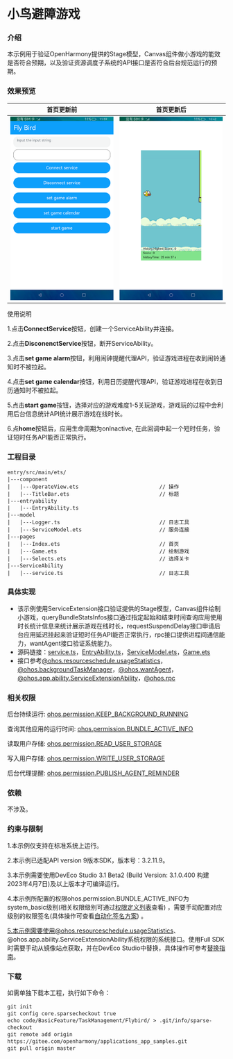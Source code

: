# 小鸟避障游戏

### 介绍

本示例用于验证OpenHarmony提供的Stage模型，Canvas组件做小游戏的能效是否符合预期，以及验证资源调度子系统的API接口是否符合后台规范运行的预期。

### 效果预览

|首页更新前                                   |首页更新后                                |
|---------------------------------------|-------------------------------------|
|![](screenshot/snapshot1.png) |![](screenshot/snapshot2.png)|

使用说明

1.点击**ConnectService**按钮，创建一个ServiceAbility并连接。

2.点击**DisconenctService**按钮，断开ServiceAbility。

3.点击**set game alarm**按钮，利用闹钟提醒代理API，验证游戏进程在收到闹铃通知时不被拉起。

4.点击**set game calendar**按钮，利用日历提醒代理API，验证游戏进程在收到日历通知时不被拉起。

5.点击**start game**按钮，选择对应的游戏难度1-5关玩游戏，游戏玩的过程中会利用后台信息统计API统计展示游戏在线时长。

6.点**home**按钮后，应用生命周期为onInactive, 在此回调中起一个短时任务，验证短时任务API能否正常执行。

### 工程目录
```
entry/src/main/ets/
|---component
|   |---OperateView.ets                          // 操作
|   |---TitleBar.ets                             // 标题
|---entryability
|   |---EntryAbility.ts                          
|---model
|   |---Logger.ts                                // 日志工具
|   |---ServiceModel.ets                         // 服务连接
|---pages
|   |---Index.ets                                // 首页
|   |---Game.ets                                 // 绘制游戏
|   |---Selects.ets                              // 选择关卡
|---ServiceAbility
|   |---service.ts                               // 日志工具
```
### 具体实现

* 该示例使用ServiceExtension接口验证提供的Stage模型，Canvas组件绘制小游戏，queryBundleStatsInfos接口通过指定起始和结束时间查询应用使用时长统计信息来统计展示游戏在线时长，requestSuspendDelay接口申请后台应用延迟挂起来验证短时任务API能否正常执行，rpc接口提供进程间通信能力，wantAgent接口验证系统能力。
* 源码链接：[service.ts](https://gitee.com/openharmony/applications_app_samples/blob/master/code/BasicFeature/TaskManagement/Flybird/entry/src/main/ets/ServiceAbility/service.ts)，[EntryAbility.ts](https://gitee.com/openharmony/applications_app_samples/blob/master/code/BasicFeature/TaskManagement/Flybird/entry/src/main/ets/entryability/EntryAbility.ts)，[ServiceModel.ets](https://gitee.com/openharmony/applications_app_samples/blob/master/code/BasicFeature/TaskManagement/Flybird/entry/src/main/ets/model/ServiceModel.ets)，[Game.ets](https://gitee.com/openharmony/applications_app_samples/blob/master/code/BasicFeature/TaskManagement/Flybird/entry/src/main/ets/pages/Game.ets)
* 接口参考[@ohos.resourceschedule.usageStatistics](https://gitee.com/openharmony/docs/blob/master/zh-cn/application-dev/reference/apis/js-apis-resourceschedule-deviceUsageStatistics.md)，[@ohos.backgroundTaskManager](https://gitee.com/openharmony/docs/blob/master/zh-cn/application-dev/reference/apis/js-apis-backgroundTaskManager.md)，[@ohos.wantAgent](https://gitee.com/openharmony/docs/blob/master/zh-cn/application-dev/reference/apis/js-apis-wantAgent.md)，[@ohos.app.ability.ServiceExtensionAbility](https://gitee.com/openharmony/docs/blob/master/zh-cn/application-dev/reference/apis/js-apis-app-ability-serviceExtensionAbility.md)，[@ohos.rpc](https://gitee.com/openharmony/docs/blob/master/zh-cn/application-dev/reference/apis/js-apis-rpc.md)

### 相关权限

后台持续运行: [ohos.permission.KEEP_BACKGROUND_RUNNING](https://gitee.com/openharmony/docs/blob/master/zh-cn/application-dev/security/permission-list.md)

查询其他应用的运行时间: [ohos.permission.BUNDLE_ACTIVE_INFO](https://gitee.com/openharmony/docs/blob/master/zh-cn/application-dev/security/permission-list.md)

读取用户存储: [ohos.permission.READ_USER_STORAGE](https://gitee.com/openharmony/docs/blob/master/zh-cn/application-dev/security/permission-list.md)

写入用户存储: [ohos.permission.WRITE_USER_STORAGE](https://gitee.com/openharmony/docs/blob/master/zh-cn/application-dev/security/permission-list.md)

后台代理提醒: [ohos.permission.PUBLISH_AGENT_REMINDER](https://gitee.com/openharmony/docs/blob/master/zh-cn/application-dev/security/permission-list.md)

### 依赖

不涉及。

### 约束与限制

1.本示例仅支持在标准系统上运行。

2.本示例已适配API version 9版本SDK，版本号：3.2.11.9。

3.本示例需要使用DevEco Studio 3.1 Beta2 (Build Version: 3.1.0.400 构建 2023年4月7日)及以上版本才可编译运行。

4.本示例所配置的权限ohos.permission.BUNDLE_ACTIVE_INFO为system_basic级别(相关权限级别可通过[权限定义列表](https://gitee.com/openharmony/docs/blob/master/zh-cn/application-dev/security/permission-list.md)查看) ，需要手动配置对应级别的权限签名(具体操作可查看[自动化签名方案](https://docs.openharmony.cn/pages/v3.2Beta/zh-cn/application-dev/security/hapsigntool-overview.md/)) 。

5.本示例需要使用@ohos.resourceschedule.usageStatistics、@ohos.app.ability.ServiceExtensionAbility系统权限的系统接口。使用Full SDK时需要手动从镜像站点获取，并在DevEco Studio中替换，具体操作可参考[替换指南](https://gitee.com/openharmony/docs/blob/master/zh-cn/application-dev/quick-start/full-sdk-switch-guide.md)。

### 下载

如需单独下载本工程，执行如下命令：
```
git init
git config core.sparsecheckout true
echo code/BasicFeature/TaskManagement/Flybird/ > .git/info/sparse-checkout
git remote add origin https://gitee.com/openharmony/applications_app_samples.git
git pull origin master

```